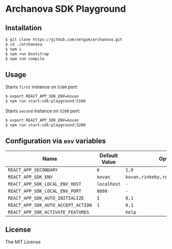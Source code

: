 # Archanova SDK Playground

## Installation

```bash
$ git clone https://github.com/netgum/archanova.git
$ cd ./archanova
$ npm i
$ npm run bootstrap
$ npm run compile
```

## Usage

Starts `first` instance on `5100` port:

```bash
$ export REACT_APP_SDK_ENV=kovan
$ npm run start:sdk:playground:5100
```

Starts `second` instance on `5200` port:

```bash
$ export REACT_APP_SDK_ENV=kovan
$ npm run start:sdk:playground:5200
```

## Configuration via `env` variables

| Name 	| Default Value 	| Options 	|
| --- | ---| ---|
| `REACT_APP_SECONDARY` 	| `0` 	| `1,0` 	|
| `REACT_APP_SDK_ENV` 	| `kovan` 	| `kovan,rinkeby,ropsten,sokol,local` 	|
| `REACT_APP_SDK_LOCAL_ENV_HOST` 	| `localhost` 	| `-` |
| `REACT_APP_SDK_LOCAL_ENV_PORT` 	| `8880` 	| `-` |
| `REACT_APP_SDK_AUTO_INITIALIZE` 	| `1` 	| `0,1` |
| `REACT_APP_SDK_AUTO_ACCEPT_ACTION` 	| `1` 	| `0,1` |
| `REACT_APP_SDK_ACTIVATE_FEATURES` 	|  	| `help` |

## License

The MIT License
